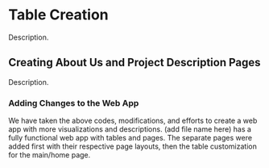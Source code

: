 # Table Creation

Description.

## Creating About Us and Project Description Pages

Description.

### Adding Changes to the Web App

We have taken the above codes, modifications, and efforts to create a web app with more visualizations and descriptions. (add file name here) has a fully functional web app with tables and pages. The separate pages were added first with their respective page layouts, then the table customization for the main/home page.

